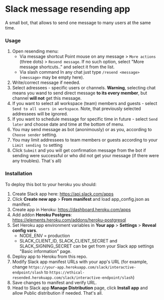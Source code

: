 # Slack message resending app
A small bot, that allows to send one message to many users at the same time.

### Usage
1. Open resending menu:
    - Via message shortcut 
    Point mouse on any message > ```More actions``` (three dots) > ```Resend message```. If no such option, select "More message shortcuts.." and select it from the list.
    - Via slash command
    In any chat just type `/resend <message>` (`<message>` may be empty here).
2. Write/correct message if needed.
3. Select adressees - specific users or channels. 
**Warning**, selecting chat means you wand to send direct message **to its every member**, but channel **will not** get this message. 
4. If you want to select all workspace (team) members and guests - select `Send to all users in workspace`.
Note, that previously selected addressees will be ignored.
5. If you want to schedule message for specific time in future - select `Send later` and choose date and time at the bottom of menu.
6. You may send message as bot (anonimously) or as you, according to `Choose sender` setting.
7. You may limit addressees to team members or guests according to your `Limit sending to` setting
8. Click `Submit` and you will get confirmation message from the bot if sending were successful or who did not get your message (if there were any troubles).
That`s all)

### Installation
To deploy this bot to your heroku you should:
1. Create Slack app here: https://api.slack.com/apps
2. Click **Create new app** > **From manifest** and load app_config.json as manifest.
3. Create app in Heroku: https://dashboard.heroku.com/apps
4. Add addon **Heroku Postgres**: https://elements.heroku.com/addons/heroku-postgresql
5. Set Heroku app environment variables in **Your app** > **Settings** > **Reveal config vars**.
    - NODE_ENV = production
    - SLACK_CLIENT_ID, SLACK_CLIENT_SECRET and SLACK_SIGNING_SECRET can be get from your Slack app settings "Basic information" page.
6. Deploy app to Heroku from this repo.
7. Modify Slack app manifest URLs with your app's URL
(for example, change 
`https://your-app.herokuapp.com/slack/interactive-endpoint/slash` to 
`https://ethical-resended.herokuapp.com/slack/interactive-endpoint/slash`)
8. Save changes to manifest and verify URL.
9. Head to Slack app **Manage Distribution** page, click **Install app** and allow Public distribution if needed.
That's all.